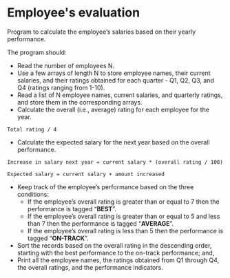 # Employee's evaluation

Program to calculate the employee’s salaries based on their yearly 
performance.

The program should:
- Read the number of employees N.
- Use a few arrays of length N to store employee names, 
their current salaries, and their ratings obtained
for each quarter - Q1, Q2, Q3, and Q4 (ratings ranging from 1-10).
- Read a list of N employee names, current salaries, 
and quarterly ratings, and store them in the
corresponding arrays.
- Calculate the overall (i.e., average) rating for each employee
 for the year.
 
```
Total rating / 4
```

- Calculate the expected salary for the next year based on the
 overall performance.
 
```
Increase in salary next year = current salary * (overall rating / 100)
```

```
Expected salary = current salary + amount increased
```

- Keep track of the employee’s performance based on the three conditions:
    - If the employee’s overall rating is greater than or equal to 
     7 then the performance is tagged “**BEST**”.
    - If the employee’s overall rating is greater than or equal
     to 5 and less than 7 then the performance is tagged “**AVERAGE**”.
    - If the employee’s overall rating is less than 5 
     then the performance is tagged “**ON-TRACK**”.
- Sort the records based on the overall rating in the descending order,
 starting with the best performance to the on-track performance; and,
- Print all the employee names, the ratings obtained from Q1 through Q4,
 the overall ratings, and the performance indicators.
